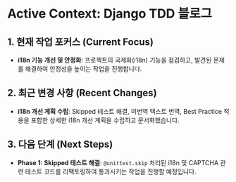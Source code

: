 # Active Context: Django TDD 블로그

## 1. 현재 작업 포커스 (Current Focus)

- **i18n 기능 개선 및 안정화**: 프로젝트의 국제화(i18n) 기능을 점검하고, 발견된 문제를 해결하여 안정성을 높이는 작업을 진행합니다.

## 2. 최근 변경 사항 (Recent Changes)

- **i18n 개선 계획 수립**: Skipped 테스트 해결, 미번역 텍스트 번역, Best Practice 적용을 포함한 상세한 i18n 개선 계획을 수립하고 문서화했습니다.

## 3. 다음 단계 (Next Steps)

- **Phase 1: Skipped 테스트 해결**: `@unittest.skip` 처리된 i18n 및 CAPTCHA 관련 테스트 코드를 리팩토링하여 통과시키는 작업을 진행할 예정입니다.
